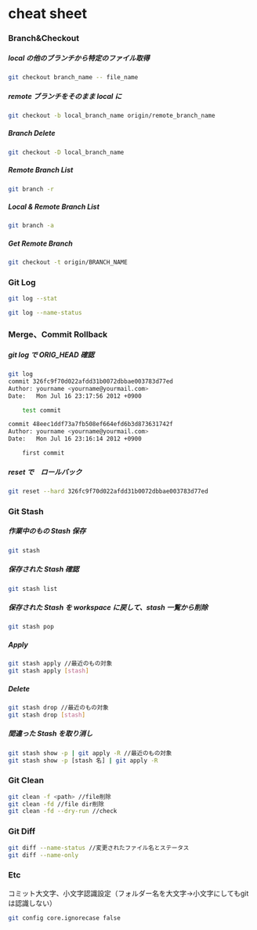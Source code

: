 # cheat sheet

### Branch&Checkout

##### local の他のブランチから特定のファイル取得

```bash
git checkout branch_name -- file_name
```

##### remote ブランチをそのまま local に

```bash
git checkout -b local_branch_name origin/remote_branch_name
```

##### Branch Delete

```bash
git checkout -D local_branch_name
```

##### Remote Branch List

```bash
git branch -r
```

##### Local & Remote Branch List

```bash
git branch -a
```

##### Get Remote Branch

```bash
git checkout -t origin/BRANCH_NAME
```

### Git Log

```bash
git log --stat
```

```bash
git log --name-status
```

### Merge、Commit Rollback

##### git log で ORIG_HEAD 確認

```bash
git log
commit 326fc9f70d022afdd31b0072dbbae003783d77ed
Author: yourname <yourname@yourmail.com>
Date:   Mon Jul 16 23:17:56 2012 +0900

    test commit

commit 48eec1ddf73a7fb508ef664efd6b3d873631742f
Author: yourname <yourname@yourmail.com>
Date:   Mon Jul 16 23:16:14 2012 +0900

    first commit
```

##### reset で　ロールバック

```bash
git reset --hard 326fc9f70d022afdd31b0072dbbae003783d77ed
```

### Git Stash

##### 作業中のもの Stash 保存

```bash
git stash
```

##### 保存された Stash 確認

```bash
git stash list
```

##### 保存された Stash を workspace に戻して、stash 一覧から削除

```bash
git stash pop
```

##### Apply

```bash
git stash apply //最近のもの対象
git stash apply [stash]
```

##### Delete

```bash
git stash drop //最近のもの対象
git stash drop [stash]
```

##### 間違った Stash を取り消し

```bash
git stash show -p | git apply -R //最近のもの対象
git stash show -p [stash 名] | git apply -R
```

### Git Clean

```bash
git clean -f <path> //file削除
git clean -fd //file dir削除
git clean -fd --dry-run //check
```

### Git Diff

```bash
git diff --name-status //変更されたファイル名とステータス
git diff --name-only
```

### Etc

コミット大文字、小文字認識設定（フォルダー名を大文字→小文字にしてもgitは認識しない）

```bash
git config core.ignorecase false
```
